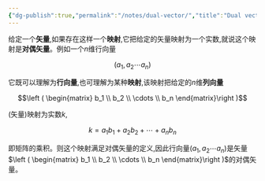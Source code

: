 ```yaml
---
{"dg-publish":true,"permalink":"/notes/dual-vector/","title":"Dual vector","noteIcon":"","created":"","updated":""}
---
```



给定一个**矢量**,如果存在这样一个**映射**,它把给定的矢量映射为一个实数,就说这个映射是**对偶矢量**。例如一个$n$维行向量

$$(a_1,a_2\cdots a_n)$$

它既可以理解为**行向量**,也可理解为某种**映射**,该映射把给定的$n$维**列向量**

$$\left ( \begin{matrix} b_1 \\ b_2 \\ \cdots \\ b_n \end{matrix}\right )$$

(矢量)映射为实数$k$, 

$$k=a_1b_1+a_2b_2+\cdots+a_nb_n$$

即矩阵的乘积。则这个映射满足对偶矢量的定义,因此行向量$(a_1,a_2\cdots a_n)$是矢量$\left ( \begin{matrix} b_1 \\ b_2 \\ \cdots \\ b_n \end{matrix}\right )$的对偶矢量。